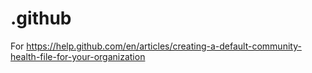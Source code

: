 # .github
For https://help.github.com/en/articles/creating-a-default-community-health-file-for-your-organization
